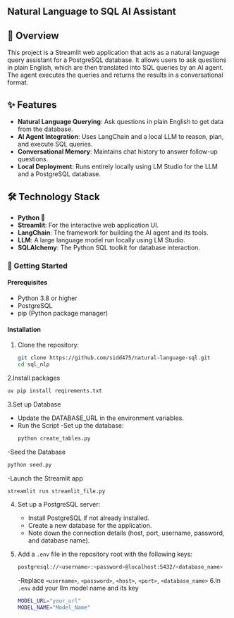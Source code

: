 ## Natural Language to SQL AI Assistant

## 🧐 Overview

This project is a Streamlit web application that acts as a natural language query assistant for a PostgreSQL database. It allows users to ask questions in plain English, which are then translated into SQL queries by an AI agent. The agent executes the queries and returns the results in a conversational format.

## ✨ Features

- **Natural Language Querying**: Ask questions in plain English to get data from the database.
- **AI Agent Integration**: Uses LangChain and a local LLM to reason, plan, and execute SQL queries.
- **Conversational Memory**: Maintains chat history to answer follow-up questions.
- **Local Deployment**: Runs entirely locally using LM Studio for the LLM and a PostgreSQL database.

## 🛠️ Technology Stack

- **Python 🐍**
- **Streamlit**: For the interactive web application UI.
- **LangChain**: The framework for building the AI agent and its tools.
- **LLM**: A large language model run locally using LM Studio.
- **SQLAlchemy**: The Python SQL toolkit for database interaction.

### 🚀 Getting Started

#### Prerequisites

- Python 3.8 or higher
- PostgreSQL
- pip (Python package manager)

#### Installation

1. Clone the repository:
   ```bash
   git clone https://github.com/sidd475/natural-language-sql.git
   cd sql_nlp
   ```
2.Install packages
   ```bash
   uv pip install reqirements.txt
   ```
3.Set up Database
- Update the DATABASE_URL in the environment variables.
- Run the Script
-Set up the database:
   ```bash
   python create_tables.py
   ```
-Seed the Database
   ```bash
   python seed.py
   ```
-Launch the Streamlit app
   ```bash
   streamlit run streamlit_file.py
   ```
4. Set up a PostgreSQL server:
   - Install PostgreSQL if not already installed.
   - Create a new database for the application.
   - Note down the connection details (host, port, username, password, and database name).

5. Add a `.env` file in the repository root with the following keys:
   ```bash
   postgresql://<username>:<password>@localhost:5432/<database_name>
   ```
   -Replace `<username>`, `<password>`, `<host>`, `<port>`, `<database_name>`
6.In `.env` add your llm model name and its key
   ```bash
   MODEL_URL="your_url"
   MODEL_NAME="Model_Name"
   ```
